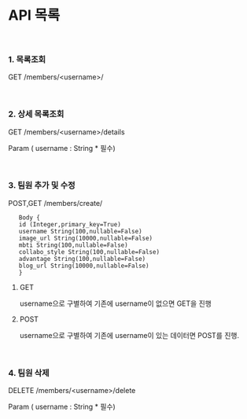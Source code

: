 # API 목록

<br/>

### 1. 목록조회
GET /members/<username<username>>/

<br/>

### 2. 상세 목록조회


GET /members/<username<username>>/details


   Param ( username : String * 필수)

<br/>

### 3. 팀원 추가 및 수정


POST,GET /members/create/


       Body {
       id (Integer,primary_key=True)
       username String(100,nullable=False)
       image_url String(10000,nullable=False)
       mbti String(100,nullable=False)
       collabo_style String(100,nullable=False)
       advantage String(100,nullable=False)
       blog_url String(10000,nullable=False)
       }


   1) GET
    
      username으로 구별하여 기존에 username이 없으면 GET을 진행


   3) POST
      
      username으로 구별하여 기존에 username이 있는 데이터면 POST를 진행.

<br/>

### 4. 팀원 삭제

   DELETE /members/<username<username>>/delete
   
   Param ( username : String * 필수)
